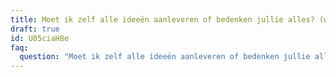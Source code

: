 ```yaml
---
title: Moet ik zelf alle ideeën aanleveren of bedenken jullie alles? (webshop)
draft: true
id: U05ciaH8e
faq:
  question: "Moet ik zelf alle ideeën aanleveren of bedenken jullie alles? "
---
```

